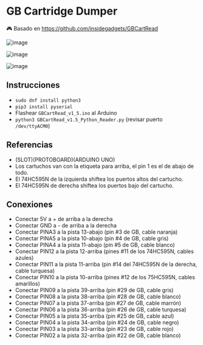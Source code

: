 # GB Cartridge Dumper
:video_game: Basado en https://github.com/insidegadgets/GBCartRead

![image](https://user-images.githubusercontent.com/1631752/56398010-edd0c800-621c-11e9-8048-cc8fcd4c1204.jpg)

![image](https://user-images.githubusercontent.com/1631752/56398179-9ed76280-621d-11e9-88cc-39521ff052c8.jpg)

![image](https://user-images.githubusercontent.com/1631752/53384943-72107880-395b-11e9-828f-23b45eecf5db.png)

## Instrucciones
- `sudo dnf install python3`
- `pip3 install pyserial`
- Flashear `GBCartRead_v1_5.ino` al Arduino
- `python3 GBCartRead_v1.5_Python_Reader.py` (revisar puerto `/dev/ttyACM0`)

## Referencias
- (SLOT)(PROTOBOARD)(ARDUINO UNO)
- Los cartuchos van con la etiqueta para arriba, el pin 1 es el de abajo de todo.
- El 74HC595N de la izquierda shiftea los puertos altos del cartucho.
- El 74HC595N de derecha shiftea los puertos bajo del cartucho.

## Conexiones
- Conectar 5V a + de arriba a la derecha
- Conectar GND a - de arriba a la derecha
- Conectar PINA3 a la pista 13-abajo (pin #3 de GB, cable naranja)
- Conectar PINA5 a la pista 10-abajo (pin #4 de GB, cable gris)
- Conectar PINA4 a la pista 11-abajo (pin #5 de GB, cable blanco)
- Conectar PIN12 a la pista 12-arriba (pines #11 de los 74HC595N, cables azules)
- Conectar PIN11 a la pista 11-arriba (pin #14 del 74HC595N de la derecha, cable turquesa)
- Conectar PIN10 a la pista 10-arriba (pines #12 de los 75HC595N, cables amarillos)
- Conectar PIN09 a la pista 39-arriba (pin #29 de GB, cable gris)
- Conectar PIN08 a la pista 38-arriba (pin #28 de GB, cable blanco)
- Conectar PIN07 a la pista 37-arriba (pin #27 de GB, cable marrón)
- Conectar PIN06 a la pista 36-arriba (pin #26 de GB, cable turquesa)
- Conectar PIN05 a la pista 35-arriba (pin #25 de GB, cable azul)
- Conectar PIN04 a la pista 34-arriba (pin #24 de GB, cable negro)
- Conectar PIN03 a la pista 33-arriba (pin #23 de GB, cable rojo)
- Conectar PIN02 a la pista 32-arriba (pin #22 de GB, cable blanco)
